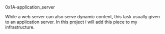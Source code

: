 0x1A-application_server

While a web server can also serve dynamic content,
this task usually given to an application server.
In this project i will add this piece to my infrastructure.